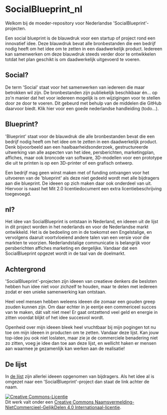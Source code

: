 # SocialBlueprint_nl
Welkom bij de moeder-repository voor Nederlandse 'SocialBlueprint'-projecten. 

Een social blueprint is de blauwdruk voor een startup of project rond een innovatief idee. Deze blauwdruk bevat alle bronbestanden die een bedrijf nodig heeft om het idee om te zetten in een daadwerkelijk product. Iedereen kan samenwerken om deze blauwdruk steeds verder door te ontwikkelen totdat het plan geschikt is om daadwerkelijk uitgevoerd te voeren. 

## Social? 
De term 'Social' staat voor het samenwerken van iedereen die maar betrokken wil zijn. De bronbestanden zijn publiekelijk beschikbaar én... op zo'n manier dat het voor iedereen mogelijk is om wijzigingen voor te stellen door ze door te voeren. Dit gebeurd met behulp van de middelen die GitHub daarvoor biedt. Klik hier voor een goede nederlandse handleiding (todo...). 

## Blueprint? 
'Blueprint' staat voor de blauwdruk die alle bronbestanden bevat die een bedrijf nodig heeft om het idee om te zetten in een daadwerkelijk product. Denk bijvoorbeeld aan een haalbaarheidsonderzoek, gestructureerde uitwerking van alle aspecten van het idee, persberichten, marketingplan, affiches, maar ook broncode van software, 3D-modellen voor een prototype die uit te printen is op een 3D-printer of een grafisch ontwerp. 

Een bedrijf mag geen winst maken met of funding ontvangen voor het uitvoeren van de 'blueprint' als deze niet gedeeld wordt met alle bijdragers aan die blueprint. De ideeen op zich maken daar ook onderdeel van uit. Hiervoor is naast het Mit 2.0 licentiedocument een extra licentiebeschrijving toegevoegd. 

## nl?
Het idee van SocialBlueprint is ontstaan in Nederland, en ideeen uit de lijst in dit project worden in het nederlands en voor de Nederlandse markt ontwikkeld. Het is de bedoeling om in de toekomst een Engelstalige, en vervolgens daaruit voortvloeiend andere talen van een versie voor die markten te voorzien. Nederlandstalige communicatie is belangrijk voor persberichten affiches marketing en dergelijke. Vandaar dat een SocialBlueprint opgezet wordt in de taal van de doelmarkt. 

## Achtergrond
'SocialBlueprint'-projecten zijn ideeen van creatieve denkers die besloten hebben hun idee niet voor zichzelf te houden, maar te delen met iedereen zodat er een unieke samenwerking kan ontstaan. 

Heel veel mensen hebben weleens ideeen die zomaar een gouden greep zouden kunnen zijn. Om daar echter in je eentje een commericeel succes van te maken, dát valt niet mee! Er gaat ontzettend veel geld en energie in zitten voordat blijkt of het idee succesvol wordt. 

Openheid over mijn ideeen bleek heel vruchtbaar bij mijn pogingen tot nu toe om mijn ideeen in producten om te zetten. Vandaar deze lijst. Kan jouw top-idee jou ook niet loslaten, maar zie je de commerciele benadering niet zo zitten, voeg je idee dan toe aan deze lijst, en wellicht haken er mensen aan waarmee je gezamenlijk kan werken aan de realisatie! 

## De lijst 
In [de lijst](https://github.com/peterdew/SocialBlueprint_nl/blob/master/DE_LIJST.md) zijn allerlei ideeen opgenomen van bijdragers. Als het idee al is omgezet naar een 'SocialBlueprint'-project dan staat de link achter de naam. 

<a rel="license" href="http://creativecommons.org/licenses/by-nc-sa/4.0/"><img alt="Creative Commons-Licentie" style="border-width:0" src="https://i.creativecommons.org/l/by-nc-sa/4.0/88x31.png" /></a><br />Dit werk valt onder een <a rel="license" href="http://creativecommons.org/licenses/by-nc-sa/4.0/">Creative Commons Naamsvermelding-NietCommercieel-GelijkDelen 4.0 Internationaal-licentie</a>.




